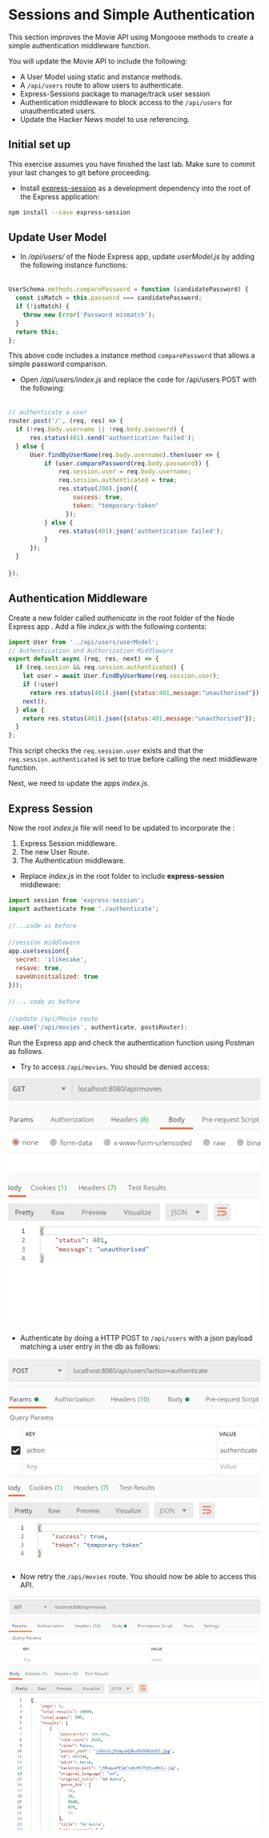 # Sessions and Simple Authentication

This section improves the Movie API using Mongoose methods to create a simple authentication middleware function.

You will update the Movie API to include the following:

- A User Model using static and instance methods.
- A ``/api/users`` route to allow users to authenticate.
- Express-Sessions package to manage/track user session
- Authentication middleware to block access to the ``/api/users`` for unauthenticated users.
- Update the Hacker News model to use referencing.

## Initial set up

This exercise assumes you have finished the last lab. Make sure to commit your last changes to git before proceeding.

+ Install [express-session](https://www.npmjs.com/package/express-session) as a development dependency into the root of the Express application:

```bash
npm install --save express-session
```

## Update User Model

+ In */api/users/*  of the Node Express app, update *userModel.js* by adding the following instance functions:

```javascript

UserSchema.methods.comparePassword = function (candidatePassword) {
  const isMatch = this.password === candidatePassword;
  if (!isMatch) {
    throw new Error('Password mismatch');
  }
  return this;
};

```

This above code includes a instance method ``comparePassword`` that allows a simple password comparison.

+ Open */api/users/index.js* and replace the code for /api/users POST with the following:

~~~javascript

// authenticate a user
router.post('/', (req, res) => {
  if (!req.body.username || !req.body.password) {
      res.status(401).send('authentication failed');
  } else {
      User.findByUserName(req.body.username).then(user => {
          if (user.comparePassword(req.body.password)) {
              req.session.user = req.body.username;
              req.session.authenticated = true;
              res.status(200).json({
                  success: true,
                  token: "temporary-token"
                });
          } else {
              res.status(401).json('authentication failed');
          }
      });
  }

});

~~~

## Authentication Middleware

Create a new folder called *authenicate* in the root folder of the Node Express app . Add a file *index.js* with the following contents:

```javascript
import User from '../api/users/userModel';
// Authentication and Authorization Middleware
export default async (req, res, next) => {
  if (req.session && req.session.authenticated) {
    let user = await User.findByUserName(req.session.user);
    if (!user)
      return res.status(401).json({status:401,message:"unauthorised"});
    next();
  } else {
    return res.status(401).json({status:401,message:"unauthorised"});
  }
};
```

This script checks the ``req.session.user`` exists and that the ``req.session.authenticated`` is set to true before calling the next middleware function. 


Next, we need to update the apps *index.js*.

## Express Session

Now the root *index.js* file will need to be updated to incorporate the :

1. Express Session middleware.  
2. The new User Route.  
3. The Authentication middleware.


+ Replace *index.js* in the root folder to include **express-session** middleware:

```javascript
import session from 'express-session';
import authenticate from './authenticate';

//...code as before

//session middleware
app.use(session({
  secret: 'ilikecake',
  resave: true,
  saveUninitialized: true
}));

//... code as before

//update /api/Movie route
app.use('/api/movies', authenticate, postsRouter);


```

Run the Express app and check the authentication function using Postman as follows.

+ Try to access ``/api/movies``. You should be denied access:  

![Posts - unauthorised](./img/p1.png)

+ Authenticate by doing a HTTP POST to ``/api/users`` with a json payload matching a user entry in the db as follows:  

![Posts - unauthorised](./img/p2.png)

+ Now retry the ``/api/movies`` route. You should now be able to access this API.  

![Posts - unauthorised](./img/p3.png)



